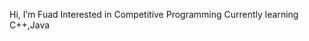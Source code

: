 Hi, I’m Fuad
Interested in Competitive Programming
Currently learning C++,Java


<!---
failureInVein/failureInVein is a ✨ special ✨ repository because its `README.md` (this file) appears on your GitHub profile.
You can click the Preview link to take a look at your changes.
--->
